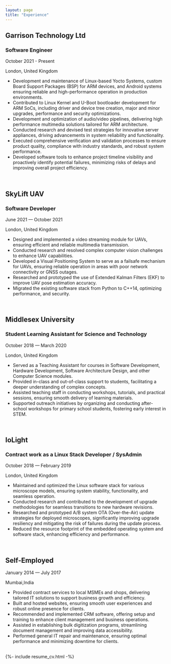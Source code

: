 ```yaml
---
layout: page
title: "Experience"
---
```


## Garrison Technology Ltd

### Software Engineer

October 2021 - Present

London, United Kingdom

- Development and maintenance of Linux-based Yocto Systems, custom Board Support Packages (BSP) for ARM devices, and Android systems ensuring reliable and high-performance operation in production environments.
- Contributed to Linux Kernel and U-Boot bootloader development for ARM SoCs, including driver and device tree creation, major and minor upgrades, performance and security optimizations.
- Development and optimization of audio/video pipelines, delivering high performance multimedia solutions tailored for ARM architecture.
- Conducted research and devised test strategies for innovative server appliances, driving advancements in system reliability and functionality.
- Executed comprehensive verification and validation processes to ensure product quality, compliance with industry standards, and robust system performance.
- Developed software tools to enhance project timeline visibility and proactively identify potential failures, minimizing risks of delays and improving overall project efficiency.

<br>

## SkyLift UAV

### Software Developer

June 2021 — October 2021

London, United Kingdom

- Designed and implemented a video streaming module for UAVs, ensuring efficient and reliable multimedia transmission.
- Conducted research and resolved complex computer vision challenges to enhance UAV capabilities.
- Developed a Visual Positioning System to serve as a failsafe mechanism for UAVs, ensuring reliable operation in areas with poor network connectivity or GNSS outages.
- Researched and prototyped the use of Extended Kalman Filters (EKF) to improve UAV pose estimation accuracy.
- Migrated the existing software stack from Python to C++14, optimizing performance, and security.

<br>

## Middlesex University

### Student Learning Assistant for Science and Technology

October 2018 — March 2020

London, United Kingdom

- Served as a Teaching Assistant for courses in Software Development, Hardware Development, Software Architecture Design, and other Computer Science modules.
- Provided in-class and out-of-class support to students, facilitating a deeper understanding of complex concepts.
- Assisted teaching staff in conducting workshops, tutorials, and practical sessions, ensuring smooth delivery of learning materials.
- Supported outreach initiatives by organizing and conducting after-school workshops for primary school students, fostering early interest in STEM.

<br>

## IoLight

### Contract work as a Linux Stack Developer / SysAdmin

October 2018 — February 2019

London, United Kingdom

- Maintained and optimized the Linux software stack for various microscope models, ensuring system stability, functionality, and seamless operation.
- Conducted research and contributed to the development of upgrade methodologies for seamless transitions to new hardware revisions.
- Researched and prototyped A/B system OTA (Over-the-Air) update strategies for deployed microscopes, significantly improving upgrade resiliency and mitigating the risk of failures during the update process.
- Reduced the resource footprint of the embedded operating system and software stack, enhancing efficiency and performance.

<br>

## Self-Employed

January 2014 — July 2017

Mumbai,India

- Provided contract services to local MSMEs and shops, delivering tailored IT solutions to support business growth and efficiency.
- Built and hosted websites, ensuring smooth user experiences and robust online presence for clients.
- Recommended and implemented CRM software, offering setup and training to enhance client management and business operations.
- Assisted in establishing bulk digitization programs, streamlining document management and improving data accessibility.
- Performed general IT repair and maintenance, ensuring optimal performance and minimizing downtime for clients.

<br>

<div markdown="0">
	{%- include resume_cv.html -%}
<div>
